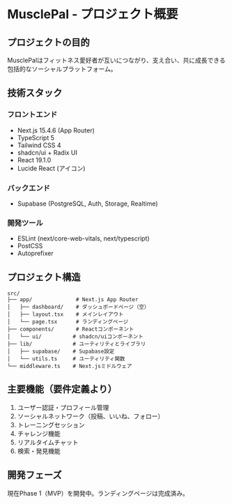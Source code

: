 # MusclePal - プロジェクト概要

## プロジェクトの目的
MusclePalはフィットネス愛好者が互いにつながり、支え合い、共に成長できる包括的なソーシャルプラットフォーム。

## 技術スタック

### フロントエンド
- Next.js 15.4.6 (App Router)
- TypeScript 5
- Tailwind CSS 4
- shadcn/ui + Radix UI
- React 19.1.0
- Lucide React (アイコン)

### バックエンド
- Supabase (PostgreSQL, Auth, Storage, Realtime)

### 開発ツール
- ESLint (next/core-web-vitals, next/typescript)
- PostCSS
- Autoprefixer

## プロジェクト構造
```
src/
├── app/              # Next.js App Router
│   ├── dashboard/    # ダッシュボードページ（空）
│   ├── layout.tsx    # メインレイアウト
│   └── page.tsx      # ランディングページ
├── components/       # Reactコンポーネント
│   └── ui/          # shadcn/uiコンポーネント
├── lib/             # ユーティリティとライブラリ
│   ├── supabase/    # Supabase設定
│   └── utils.ts     # ユーティリティ関数
└── middleware.ts    # Next.jsミドルウェア
```

## 主要機能（要件定義より）
1. ユーザー認証・プロフィール管理
2. ソーシャルネットワーク（投稿、いいね、フォロー）
3. トレーニングセッション
4. チャレンジ機能
5. リアルタイムチャット
6. 検索・発見機能

## 開発フェーズ
現在Phase 1（MVP）を開発中。ランディングページは完成済み。